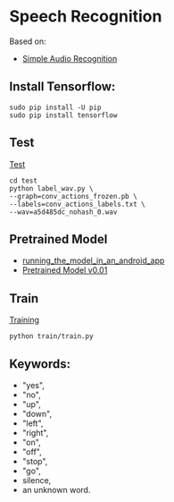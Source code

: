 # Speech Recognition

Based on: 
* [Simple Audio Recognition](https://www.tensorflow.org/versions/master/tutorials/audio_recognition)

## Install Tensorflow:

    sudo pip install -U pip  
    sudo pip install tensorflow 

## Test

[Test](https://www.tensorflow.org/versions/master/tutorials/audio_recognition#training_finished)

    cd test
    python label_wav.py \
    --graph=conv_actions_frozen.pb \
    --labels=conv_actions_labels.txt \
    --wav=a5d485dc_nohash_0.wav

## Pretrained Model

* [running_the_model_in_an_android_app](https://www.tensorflow.org/versions/master/tutorials/audio_recognition#running_the_model_in_an_android_app)
* [Pretrained Model v0.01](http://download.tensorflow.org/models/speech_commands_v0.01.zip)

## Train

[Training](https://www.tensorflow.org/versions/master/tutorials/audio_recognition#training)

    python train/train.py
    
## Keywords:

* "yes", 
* "no", 
* "up", 
* "down", 
* "left", 
* "right", 
* "on", 
* "off", 
* "stop", 
* "go", 
* silence, 
* an unknown word.